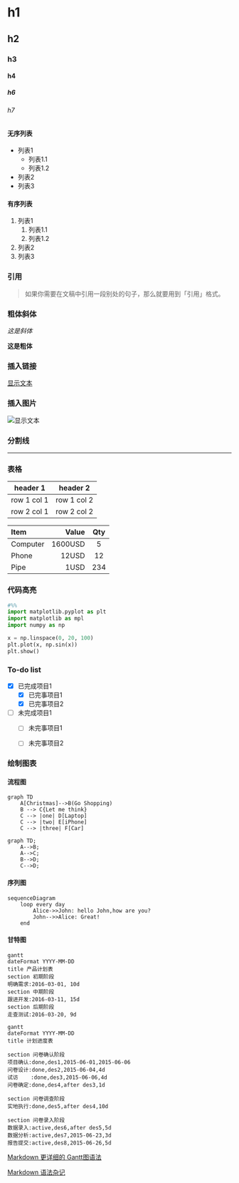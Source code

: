 # h1
## h2
### h3
#### h4
##### h6
###### h7


#### 无序列表
- 列表1
  - 列表1.1
  - 列表1.2
- 列表2
- 列表3



#### 有序列表
1. 列表1
    1. 列表1.1
    2. 列表1.2
2. 列表2
3. 列表3



### 引用
> 如果你需要在文稿中引用一段别处的句子，那么就要用到「引用」格式。



### 粗体斜体
*这是斜体*

**这是粗体**


### 插入链接
[显示文本](https://avatars2.githubusercontent.com/u/4901197?s=40&v=4)

### 插入图片
![显示文本](https://avatars2.githubusercontent.com/u/4901197?s=40&v=4)



### 分割线
***


### 表格


header 1 | header 2
---|---
row 1 col 1 | row 1 col 2
row 2 col 1 | row 2 col 2


| Item     | Value   | Qty|
| :------- | ------: |:--:|
| Computer | 1600USD | 5  |
| Phone    | 12USD   | 12 |
| Pipe     | 1USD    | 234|





### 代码高亮
``` python
#%%
import matplotlib.pyplot as plt
import matplotlib as mpl
import numpy as np 

x = np.linspace(0, 20, 100)
plt.plot(x, np.sin(x))
plt.show()
```

### To-do list
- [x] 已完成项目1
  - [x] 已完事项目1
  - [x] 已完事项目2
- [ ] 未完成项目1
  - [ ] 未完事项目1
  - [ ] 未完事项目2


### 绘制图表
#### 流程图
```
graph TD
    A[Christmas]-->B(Go Shopping)
    B --> C{Let me think}
    C --> |one| D[Laptop]
    C --> |two| E[iPhone]
    C --> |three| F[Car]
```
```
graph TD;
    A-->B;
    A-->C;
    B-->D;
    C-->D;
```

#### 序列图
```
sequenceDiagram
    loop every day
        Alice->>John: hello John,how are you?
        John-->>Alice: Great!
    end
```


#### 甘特图
```
gantt
dateFormat YYYY-MM-DD
title 产品计划表
section 初期阶段
明确需求:2016-03-01, 10d
section 中期阶段
跟进开发:2016-03-11, 15d
section 后期阶段
走查测试:2016-03-20, 9d
```

```
gantt
dateFormat YYYY-MM-DD
title 计划进度表

section 问卷确认阶段
项目确认:done,des1,2015-06-01,2015-06-06
问卷设计:done,des2,2015-06-04,4d
试访    :done,des3,2015-06-06,4d
问卷确定:done,des4,after des3,1d

section 问卷调查阶段
实地执行:done,des5,after des4,10d

section 问卷录入阶段
数据录入:active,des6,after des5,5d
数据分析:active,des7,2015-06-23,3d
报告提交:active,des8,2015-06-26,5d

```
[Markdown 更详细的 Gantt图语法](http://knsv.github.io/mermaid/#styling39)

[Markdown 语法杂记](https://blog.csdn.net/wangyaninglm/article/details/52887045)
